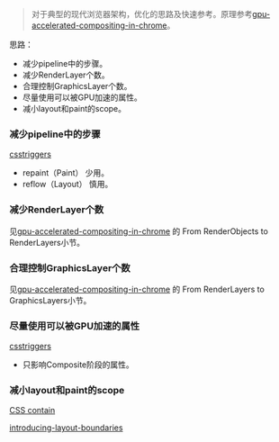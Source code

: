 > 对于典型的现代浏览器架构，优化的思路及快速参考。原理参考[gpu-accelerated-compositing-in-chrome](http://www.chromium.org/developers/design-documents/gpu-accelerated-compositing-in-chrome)。

思路：
- 减少pipeline中的步骤。
- 减少RenderLayer个数。
- 合理控制GraphicsLayer个数。
- 尽量使用可以被GPU加速的属性。
- 减小layout和paint的scope。

### 减少pipeline中的步骤

[csstriggers](https://csstriggers.com/)

- repaint（Paint） 少用。
- reflow（Layout） 慎用。

### 减少RenderLayer个数

见[gpu-accelerated-compositing-in-chrome](http://www.chromium.org/developers/design-documents/gpu-accelerated-compositing-in-chrome) 的 From RenderObjects to RenderLayers小节。

### 合理控制GraphicsLayer个数

见[gpu-accelerated-compositing-in-chrome](http://www.chromium.org/developers/design-documents/gpu-accelerated-compositing-in-chrome) 的 From RenderLayers to GraphicsLayers小节。

### 尽量使用可以被GPU加速的属性

[csstriggers](https://csstriggers.com/)

- 只影响Composite阶段的属性。

### 减小layout和paint的scope

[CSS contain](https://developer.mozilla.org/en-US/docs/Web/CSS/contain)

[introducing-layout-boundaries](http://wilsonpage.co.uk/introducing-layout-boundaries/)
